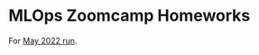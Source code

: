 # MLOps Zoomcamp Homeworks
For [May 2022 run][may].

[may]: https://github.com/DataTalksClub/mlops-zoomcamp
